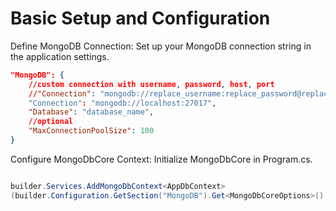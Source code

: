 # Basic Setup and Configuration
Define MongoDB Connection: Set up your MongoDB connection string in the application settings.

```json
"MongoDB": {
    //custom connection with username, password, host, port
    //"Connection": "mongodb://replace_username:replace_password@replace_hostname:replace_post"
    "Connection": "mongodb://localhost:27017",
    "Database": "database_name", 
    //optional
    "MaxConnectionPoolSize": 100 
}
```

Configure MongoDbCore Context: Initialize MongoDbCore in Program.cs.

```csharp

builder.Services.AddMongoDbContext<AppDbContext>
(builder.Configuration.GetSection("MongoDB").Get<MongoDbCoreOptions>()!);

```